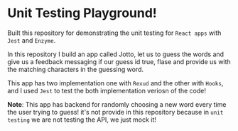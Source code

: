 # Unit Testing Playground!

Built this repository for demonstrating the unit testing for `React apps` with `Jest` and `Enzyme`.

In this repository I build an app called Jotto, let us to guess the words and give us a feedback messaging if our guess id true, flase and provide us with the matching characters in the guessing word.

This app has two implementation one with `Rexud` and the other with `Hooks`, and I used `Jest` to test the both implementation veriosn of the code!

**Note**: This app has backend for randomly choosing a new word every time the user trying to guess! it's not provide in this repository because in `unit testing` we are not testing the API, we just mock it!

